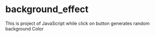 # background_effect
This is project of JavaScript while click on button  generates random background Color
